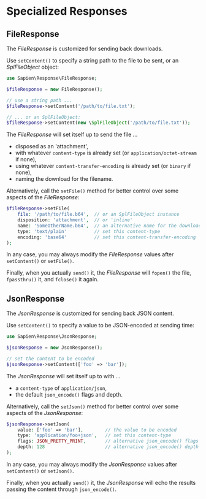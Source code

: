 # Specialized Responses

## FileResponse

The _FileResponse_ is customized for sending back downloads.

Use `setContent()` to specify a string path to the file to be sent, or an
_SplFileObject_ object:

```php
use Sapien\Response\FileResponse;

$fileResponse = new FileResponse();

// use a string path ...
$fileResponse->setContent('/path/to/file.txt');

// ... or an SplFileObject:
$fileResponse->setContent(new \SplFileObject('/path/to/file.txt'));
```

The _FileResponse_ will set itself up to send the file ...

- disposed as an 'attachment',
- with whatever `content-type` is already set (or `application/octet-stream` if none),
- using whatever `content-transfer-encoding` is already set (or `binary` if none),
- naming the download for the filename.

Alternatively, call the `setFile()` method for better control over some
aspects of the _FileResponse_:

```php
$fileResponse->setFile(
    file: '/path/to/file.b64',  // or an SplFileObject instance
    disposition: 'attachment',  // or 'inline'
    name: 'SomeOtherName.b64',  // an alternative name for the download
    type: 'text/plain'          // set this content-type
    encoding: 'base64'          // set this content-transfer-encoding
);
```

In any case, you may always modify the _FileResponse_ values after
`setContent()` or `setFile()`.

Finally, when you actually `send()` it, the _FileResponse_ will `fopen()` the
file, `fpassthru()` it, and `fclose()` it again.

## JsonResponse

The _JsonResponse_ is customized for sending back JSON content.

Use `setContent()` to specify a value to be JSON-encoded at sending time:

```php
use Sapien\Response\JsonResponse;

$jsonResponse = new JsonResponse();

// set the content to be encoded
$jsonResponse->setContent(['foo' => 'bar']);
```

The _JsonResponse_ will set itself up to with ...

- a `content-type` of `application/json`,
- the default `json_encode()` flags and depth.

Alternatively, call the `setJson()` method for better control over some aspects
of the _JsonResponse_:

```php
$jsonResponse->setJson(
    value: ['foo' => 'bar'],        // the value to be encoded
    type: 'application/foo+json',   // set this content-type
    flags: JSON_PRETTY_PRINT,       // alternative json_encode() flags
    depth: 128                      // alternative json_encode() depth
);
```

In any case, you may always modify the _JsonResponse_ values after
`setContent()` or `setJson()`.

Finally, when you actually `send()` it, the _JsonResponse_ will echo the
results passing the content through `json_encode()`.

